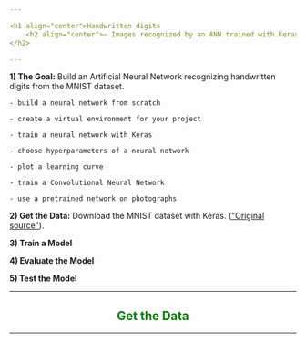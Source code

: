 ```yaml
---

<h1 align="center">Handwritten digits 
    <h2 align="center">~ Images recognized by an ANN trained with Keras ~
</h2>

---
```

__1) The Goal:__ Build an Artificial Neural Network recognizing handwritten digits from the MNIST dataset.  
    
    - build a neural network from scratch

    - create a virtual environment for your project

    - train a neural network with Keras

    - choose hyperparameters of a neural network

    - plot a learning curve

    - train a Convolutional Neural Network

    - use a pretrained network on photographs

__2) Get the Data:__ Download the MNIST dataset with Keras. (["Original source"](http://yann.lecun.com/exdb/mnist/)).  
    
__3) Train a Model__     
    
__4) Evaluate the Model__    

__5) Test the Model__    
    
---

<h2 align="center", style="color:green"><strong>Get the Data</strong></h2>

---
